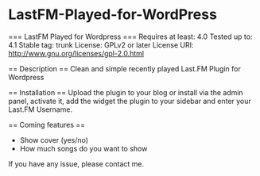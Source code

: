 # LastFM-Played-for-WordPress

=== LastFM Played for Wordpress ===
Requires at least: 4.0
Tested up to: 4.1
Stable tag: trunk
License: GPLv2 or later
License URI: http://www.gnu.org/licenses/gpl-2.0.html


== Description ==
Clean and simple recently played Last.FM Plugin for Wordpress

== Installation ==
Upload the plugin to your blog or install via the admin panel, activate it, add the widget the plugin to your sidebar and enter your Last.FM Username.

== Coming features ==
- Show cover (yes/no)
- How much songs do you want to show

If you have any issue, please contact me.
